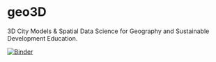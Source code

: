 # geo3D
3D City Models &amp; Spatial Data Science for Geography and Sustainable Development Education.


[![Binder](https://mybinder.org/badge_logo.svg)](https://mybinder.org/v2/gh/AdrianKriger/geo3D/tree/main/HEAD)
